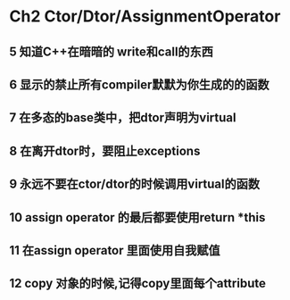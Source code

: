 # Ch2 Ctor/Dtor/AssignmentOperator

## 5 知道C++在暗暗的 write和call的东西
## 6 显示的禁止所有compiler默默为你生成的的函数
## 7 在多态的base类中，把dtor声明为virtual
## 8 在离开dtor时，要阻止exceptions
## 9 永远不要在ctor/dtor的时候调用virtual的函数
## 10 assign operator 的最后都要使用return *this
## 11 在assign operator 里面使用自我赋值
## 12 copy 对象的时候,记得copy里面每个attribute